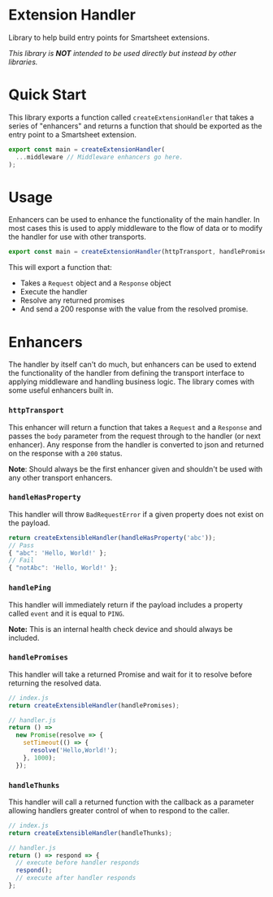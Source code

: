 # Extension Handler

Library to help build entry points for Smartsheet extensions.

_This library is **NOT** intended to be used directly but instead by other libraries._

# Quick Start

This library exports a function called `createExtensionHandler` that takes a series of "enhancers" and returns a function that should be exported as the entry point to a Smartsheet extension.

```ts
export const main = createExtensionHandler(
  ...middleware // Middleware enhancers go here.
);
```

# Usage

Enhancers can be used to enhance the functionality of the main handler. In most cases this is used to apply middleware to the flow of data or to modify the handler for use with other transports.

```ts
export const main = createExtensionHandler(httpTransport, handlePromises);
```

This will export a function that:

- Takes a `Request` object and a `Response` object
- Execute the handler
- Resolve any returned promises
- And send a 200 response with the value from the resolved promise.

# Enhancers

The handler by itself can't do much, but enhancers can be used to extend the functionality of the handler from defining the transport interface to applying middleware and handling business logic. The library comes with some useful enhancers built in.

### `httpTransport`

This enhancer will return a function that takes a `Request` and a `Response` and passes the `body` parameter from the request through to the handler (or next enhancer). Any response from the handler is converted to json and returned on the response with a `200` status.

**Note**: Should always be the first enhancer given and shouldn't be used with any other transport enhancers.

### `handleHasProperty`

This handler will throw `BadRequestError` if a given property does not exist on the payload.

```js
return createExtensibleHandler(handleHasProperty('abc'));
// Pass
{ "abc": 'Hello, World!' };
// Fail
{ "notAbc": 'Hello, World!' };
```

### `handlePing`

This handler will immediately return if the payload includes a property called `event` and it is equal to `PING`.

**Note:** This is an internal health check device and should always be included.

### `handlePromises`

This handler will take a returned Promise and wait for it to resolve before returning the resolved data.

```js
// index.js
return createExtensibleHandler(handlePromises);

// handler.js
return () =>
  new Promise(resolve => {
    setTimeout(() => {
      resolve('Hello,World!');
    }, 1000);
  });
```

### `handleThunks`

This handler will call a returned function with the callback as a parameter allowing handlers greater control of when to respond to the caller.

```js
// index.js
return createExtensibleHandler(handleThunks);

// handler.js
return () => respond => {
  // execute before handler responds
  respond();
  // execute after handler responds
};
```
